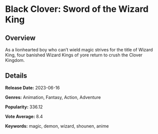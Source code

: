 # Black Clover: Sword of the Wizard King

## Overview

 As a lionhearted boy who can’t wield magic strives for the title of Wizard King, four banished Wizard Kings of yore return to crush the Clover Kingdom.

## Details

**Release Date:** 2023-06-16

**Genres:** Animation, Fantasy, Action, Adventure

**Popularity:** 336.12

**Vote Average:** 8.4

**Keywords:** magic, demon, wizard, shounen, anime

